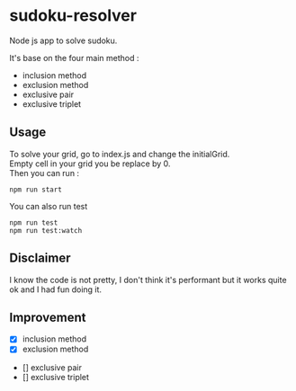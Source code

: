 # sudoku-resolver
Node js app to solve sudoku.

It's base on the four main method : 
- inclusion method
- exclusion method
- exclusive pair
- exclusive triplet

## Usage
To solve your grid, go to index.js and change the initialGrid. \
Empty cell in your grid you be replace by 0. \
Then you can run :
```shell
npm run start
```
You can also run test
```shell
npm run test
npm run test:watch
```

## Disclaimer
I know the code is not pretty, I don't think it's performant but it works quite ok and I had fun doing it. 


## Improvement
- [x] inclusion method
- [x] exclusion method
- [] exclusive pair
- [] exclusive triplet
